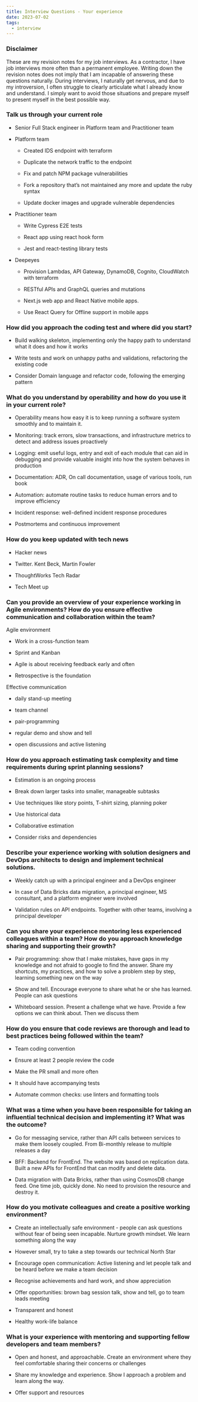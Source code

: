 ```yaml
---
title: Interview Questions - Your experience
date: 2023-07-02
tags:
  - interview
---
```


### Disclaimer

These are my revision notes for my job interviews. As a contractor, I have job interviews more often than a permanent employee. Writing down the revision notes does not imply that I am incapable of answering these questions naturally. During interviews, I naturally get nervous, and due to my introversion, I often struggle to clearly articulate what I already know and understand. I simply want to avoid those situations and prepare myself to present myself in the best possible way.

### Talk us through your current role

- Senior Full Stack engineer in Platform team and Practitioner team

- Platform team

	- Created IDS endpoint with terraform

	- Duplicate the network traffic to the endpoint

	- Fix and patch NPM package vulnerabilities

	- Fork a repository that’s not maintained any more and update the ruby syntax

	- Update docker images and upgrade vulnerable dependencies

- Practitioner team

	- Write Cypress E2E tests

	- React app using react hook form

	- Jest and react-testing library tests

- Deepeyes

	- Provision Lambdas, API Gateway, DynamoDB, Cognito, CloudWatch with terraform

	- RESTful APIs and GraphQL queries and mutations

	- Next.js web app and React Native mobile apps.

	- Use React Query for Offline support in mobile apps

### How did you approach the coding test and where did you start?

- Build walking skeleton, implementing only the happy path to understand what it does and how it works

- Write tests and work on unhappy paths and validations, refactoring the existing code

- Consider Domain language and refactor code, following the emerging pattern

### What do you understand by operability and how do you use it in your current role?

- Operability means how easy it is to keep running a software system smoothly and to maintain it.

- Monitoring: track errors, slow transactions, and infrastructure metrics to detect and address issues proactively

- Logging: emit useful logs, entry and exit of each module that can aid in debugging and provide valuable insight into how the system behaves in production

- Documentation: ADR, On call documentation, usage of various tools, run book

- Automation: automate routine tasks to reduce human errors and to improve efficiency

- Incident response: well-defined incident response procedures

- Postmortems and continuous improvement

### How do you keep updated with tech news

- Hacker news

- Twitter. Kent Beck, Martin Fowler

- ThoughtWorks Tech Radar

- Tech Meet up

### Can you provide an overview of your experience working in Agile environments? How do you ensure effective communication and collaboration within the team?

Agile environment

- Work in a cross-function team

- Sprint and Kanban

- Agile is about receiving feedback early and often

- Retrospective is the foundation

Effective communication

- daily stand-up meeting

- team channel

- pair-programming

- regular demo and show and tell

- open discussions and active listening

### How do you approach estimating task complexity and time requirements during sprint planning sessions?

- Estimation is an ongoing process

- Break down larger tasks into smaller, manageable subtasks

- Use techniques like story points, T-shirt sizing, planning poker

- Use historical data

- Collaborative estimation

- Consider risks and dependencies

### Describe your experience working with solution designers and DevOps architects to design and implement technical solutions.

- Weekly catch up with a principal engineer and a DevOps engineer

- In case of Data Bricks data migration, a principal engineer, MS consultant, and a platform engineer were involved

- Validation rules on API endpoints. Together with other teams, involving a principal developer

### Can you share your experience mentoring less experienced colleagues within a team? How do you approach knowledge sharing and supporting their growth?

- Pair programming: show that I make mistakes, have gaps in my knowledge and not afraid to google to find the answer. Share my shortcuts, my practices, and how to solve a problem step by step, learning something new on the way

- Show and tell. Encourage everyone to share what he or she has learned. People can ask questions

- Whiteboard session. Present a challenge what we have. Provide a few options we can think about. Then we discuss them

### How do you ensure that code reviews are thorough and lead to best practices being followed within the team?

- Team coding convention

- Ensure at least 2 people review the code

- Make the PR small and more often

- It should have accompanying tests

- Automate common checks: use linters and formatting tools

### What was a time when you have been responsible for taking an influential technical decision and implementing it? What was the outcome?

- Go for messaging service, rather than API calls between services to make them loosely coupled. From Bi-monthly release to multiple releases a day

- BFF: Backend for FrontEnd. The website was based on replication data. Built a new APIs for FrontEnd that can modify and delete data.

- Data migration with Data Bricks, rather than using CosmosDB change feed. One time job, quickly done. No need to provision the resource and destroy it.

### How do you motivate colleagues and create a positive working environment?

- Create an intellectually safe environment - people can ask questions without fear of being seen incapable. Nurture growth mindset. We learn something along the way

- However small, try to take a step towards our technical North Star

- Encourage open communication: Active listening and let people talk and be heard before we make a team decision

- Recognise achievements and hard work, and show appreciation

- Offer opportunities: brown bag session talk, show and tell, go to team leads meeting

- Transparent and honest

- Healthy work-life balance

### What is your experience with mentoring and supporting fellow developers and team members?

- Open and honest, and approachable. Create an environment where they feel comfortable sharing their concerns or challenges

- Share my knowledge and experience. Show I approach a problem and learn along the way.

- Offer support and resources

